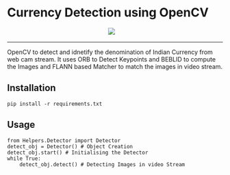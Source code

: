 # Currency Detection using OpenCV


<p align="center">
  <a target="_blank"><img src="https://www.meshcookie.com/wp-content/uploads/2015/03/opencv_logo-1.png" /></a>&nbsp;&nbsp;&nbsp;&nbsp;
</p>

---

OpenCV to detect and idnetify the denomination of Indian Currency from web cam stream. It uses ORB to Detect Keypoints and BEBLID to compute the Images and FLANN based Matcher to match the images in video stream.

## Installation

    pip install -r requirements.txt

## Usage

    from Helpers.Detector import Detector
    detect_obj = Detector() # Object Creation
    detect_obj.start() # Initialising the Detector
    while True:
        detect_obj.detect() # Detecting Images in video Stream
